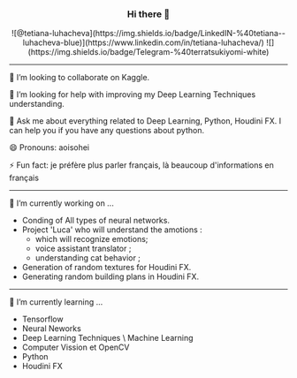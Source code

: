 ### <p align="center"> Hi there 👋</p> 
<p align="center"> 
![@tetiana-luhacheva](https://img.shields.io/badge/LinkedIN-%40tetiana--luhacheva-blue)](https://www.linkedin.com/in/tetiana-luhacheva/) 
![](https://img.shields.io/badge/Telegram-%40terratsukiyomi-white)
</p>

***
👯 I’m looking to collaborate on Kaggle.

🤔 I’m looking for help with improving my Deep Learning Techniques understanding.

💬 Ask me about everything related to Deep Learning, Python, Houdini FX. I can help you if you have any questions about python.

😄 Pronouns: aoisohei

⚡ Fun fact: je préfère plus parler français, là beaucoup d'informations en français   
***
🔭 I’m currently working on ...
  - Conding of All types of neural networks.
  - Project 'Luca' who will understand the amotions :
    - which will recognize emotions;
    - voice assistant translator ;
    - understanding cat behavior ;
  - Generation of random textures for Houdini FX.
  - Generating random building plans in Houdini FX.  
***
🌱 I’m currently learning ...
  - Tensorflow
  - Neural Neworks
  - Deep Learning Techniques \ Machine Learning
  - Computer Vission et OpenCV
  - Python
  - Houdini FX
